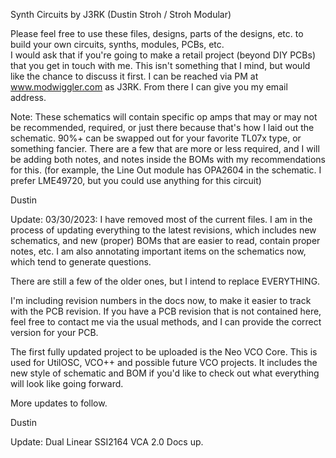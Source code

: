 Synth Circuits by J3RK (Dustin Stroh / Stroh Modular)

Please feel free to use these files, designs, parts of the designs, etc. to build your own circuits, synths, modules, PCBs, etc.  
I would ask that if you're going to make a retail project (beyond DIY PCBs) that you get in touch with me.  This isn't something that I mind, but would like the chance to discuss it first.  I can be reached via PM at www.modwiggler.com as J3RK.  From there I can give you my email address.

Note: These schematics will contain specific op amps that may or may not be recommended, required, or just there because that's how I laid out the schematic.  90%+ can be swapped out for your favorite TL07x type, or something fancier.  There are a few that are more or less required, and I will be adding both notes, and notes inside the BOMs with my recommendations for this.  (for example, the Line Out module has OPA2604 in the schematic.  I prefer LME49720, but you could use anything for this circuit)

Dustin


Update: 03/30/2023:
I have removed most of the current files.  I am in the process of updating everything to the latest revisions, which includes new schematics, and new (proper) BOMs that are easier to read, contain proper notes, etc.  I am also annotating important items on the schematics now, which tend to generate questions.  

There are still a few of the older ones, but I intend to replace EVERYTHING.  

I'm including revision numbers in the docs now, to make it easier to track with the PCB revision.  If you have a PCB revision that is not contained here, feel free to contact me via the usual methods, and I can provide the correct version for your PCB.

The first fully updated project to be uploaded is the Neo VCO Core.  This is used for UtilOSC, VCO++ and possible future VCO projects.  It includes the new style of schematic and BOM if you'd like to check out what everything will look like going forward.  

More updates to follow.

Dustin

Update:
Dual Linear SSI2164 VCA 2.0 Docs up.
